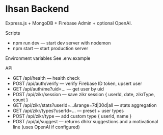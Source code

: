 # Ihsan Backend

Express.js + MongoDB + Firebase Admin + optional OpenAI.

Scripts

- npm run dev — start dev server with nodemon
- npm start — start production server

Environment variables
See .env.example

API

- GET /api/health — health check
- POST /api/auth/verify — verify Firebase ID token, upsert user
- GET /api/auth/me?uid=... — get user by uid
- POST /api/zikr/session — save zikr session { userId, date, zikrType, count }
- GET /api/zikr/stats?userId=...&range=7d|30d|all — stats aggregation
- GET /api/zikr/types?userId=... — preset + user types
- POST /api/zikr/type — add custom type { userId, name }
- POST /api/ai/suggest — returns dhikr suggestions and a motivational line (uses OpenAI if configured)

